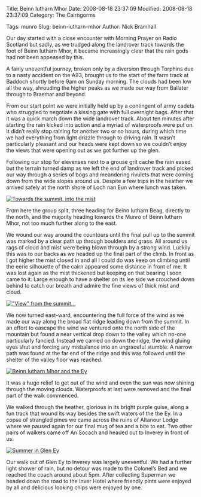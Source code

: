 Title: Beinn Iutharn Mhor
Date: 2008-08-18 23:37:09
Modified: 2008-08-18 23:37:09
Category: The Cairngorms

Tags: munro
Slug: beinn-iutharn-mhor
Author: Nick Bramhall

Our day started with a close encounter with Morning Prayer on Radio Scotland but sadly, as we trudged along the landrover track towards the foot of Beinn Iutharn Mhor, it became increasingly clear that the rain gods had not been appeased by this.

<!--more-->

A fairly uneventful journey, broken only by a diversion through Torphins due to a nasty accident on the A93, brought us to the start of the farm track at Baddoch shortly before 9am on Sunday morning. The clouds had been low all the way, shrouding the higher peaks as we made our way from Ballater through to Braemar and beyond.

From our start point we were initially held up by a contingent of army cadets who struggled to negotiate a kissing gate with full overnight bags. After that it was a quick march down the wide landrover track. About ten minutes after starting the rain kicked into action and a myriad of waterproofs were put on. It didn’t really stop raining for another two or so hours, during which time we had everything from light drizzle through to driving rain. It wasn’t particularly pleasant and our heads were kept down so we couldn’t enjoy the views that were opening out as we got further up the glen.

Following our stop for elevenses next to a grouse grit cache the rain eased but the terrain turned damp as we left the end of landrover track and picked our way through a series of bogs and meandering rivulets that were coming down from the wide slopes around us.  Despite a few trips in the heather we arrived safely at the north shore of Loch nan Eun where lunch was taken.

[![Towards the summit, into the mist](http://farm4.static.flickr.com/3083/2775773954_15c503004e_b.jpg)](http://www.flickr.com/photos/53725815@N00/2775773954)

From here the group split, three heading for Beinn Iutharn Beag, directly to the north, and the majority heading towards the Munro of Beinn Iutharn Mhor, not too much further along to the east.

We wound our way around the countours until the final pull up to the summit was marked by a clear path up through boulders and grass. All around us rags of cloud and mist were being blown through by a strong wind. Luckily this was to our backs as we headed up the final part of the climb. In front as I got higher the mist closed in and all I could do was keep on climbing until the eerie silhouette of the cairn appeared some distance in front of me. It was lost again as the mist thickened but keeping on that bearing I soon came to it. Large enough to have a shelter on its lee side we crouched down behind to catch our breath and admire the fine views of thick mist and cloud.

[!["View" from the summit...](http://farm4.static.flickr.com/3013/2775782398_caeec620b1_b.jpg)](http://www.flickr.com/photos/53725815@N00/2775782398)

We now turned east-ward, encountering the full force of the wind as we made our way along the broad flat ridge leading down from the summit. In an effort to eascape the wind we ventured onto the north side of the mountain but found a near vertical drop down to the valley which no-one particularly fancied. Instead we carried on down the ridge, the wind gluing eyes shut and forcing any misbalance into an ungraceful stumble. A narrow path was found at the far end of the ridge and this was followed until the shelter of the valley floor was reached.

[![Beinn Iutharn Mhor and the Ey](http://farm4.static.flickr.com/3028/2774957863_5131fc4d60_b.jpg)](http://www.flickr.com/photos/53725815@N00/2774957863)

It was a huge relief to get out of the wind and even the sun was now shining through the moving clouds. Waterproofs at last were removed and the final part of the walk commenced.

We walked through the heather, glorious in its bright purple guise, along a fun track that wound its way besides the swift waters of the the Ey. In a copse of strangled pines we came across the ruins of Altanour Lodge where we paused again for our final mug of tea and a bite to eat. Two other pairs of walkers came off An Socach and headed out to Inverey in front of us.

[![Summer in Glen Ey](http://farm4.static.flickr.com/3113/2775801368_fbce29727b_b.jpg)](http://www.flickr.com/photos/53725815@N00/2775801368)

Our walk out of Glen Ey to Inverey was largely uneventful. We had a further light shower of rain, but no detour was made to the Colonel’s Bed and we reached the coach around about 5pm. After collecting Superman we headed down the road to the Inver Hotel where friendly pints were enjoyed by all and delicious looking chips were enjoyed by one.

